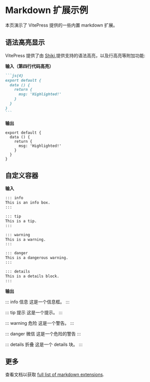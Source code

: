 # Markdown 扩展示例

本页演示了 VitePress 提供的一些内置 markdown 扩展。

## 语法高亮显示

VitePress 提供了由    [Shiki](https://github.com/shikijs/shiki),提供支持的语法高亮，以及行高亮等附加功能:

**输入（第四行代码高亮）**

````md
```js{4}
export default {
  data () {
    return {
      msg: 'Highlighted!'
    }
  }
}
```
````

**输出**

```js{4}
export default {
  data () {
    return {
      msg: 'Highlighted!'
    }
  }
}
```

## 自定义容器

**输入**

```md
::: info
This is an info box.
:::

::: tip
This is a tip.
:::

::: warning
This is a warning.
:::

::: danger
This is a dangerous warning.
:::

::: details
This is a details block.
:::
```

**输出**

::: info 信息
这是一个信息框。
:::

::: tip 提示
这是一个提示。
:::

::: warning 危险
这是一个警告。
:::

::: danger 微信
这是一个危险的警告
:::

::: details 折叠
这是一个 details 块。
:::

## 更多

查看文档以获取 [full list of markdown extensions](https://vitepress.dev/guide/markdown).

